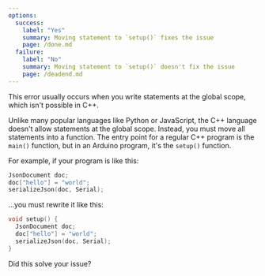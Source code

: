 ```yaml
---
options:
  success:
    label: "Yes"
    summary: Moving statement to `setup()` fixes the issue
    page: /done.md
  failure:
    label: "No"
    summary: Moving statement to `setup()` doesn't fix the issue
    page: /deadend.md
---
```


This error usually occurs when you write statements at the global scope, which isn't possible in C++.

Unlike many popular languages like Python or JavaScript, the C++ language doesn't allow statements at the global scope.
Instead, you must move all statements into a function.
The entry point for a regular C++ program is the `main()` function, but in an Arduino program, it's the `setup()` function.

For example, if your program is like this:

```c++
JsonDocument doc;
doc["hello"] = "world";
serializeJson(doc, Serial);
```

...you must rewrite it like this:

```c++
void setup() {
  JsonDocument doc;
  doc["hello"] = "world";
  serializeJson(doc, Serial);
}
```

Did this solve your issue?
